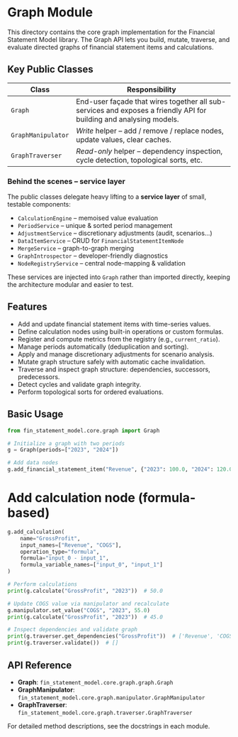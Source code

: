 # Graph Module

This directory contains the core graph implementation for the Financial Statement Model library.  The Graph API lets you build, mutate, traverse, and evaluate directed graphs of financial statement items and calculations.

## Key Public Classes

| Class | Responsibility |
|-------|---------------|
| `Graph` | End-user façade that wires together all sub-services and exposes a friendly API for building and analysing models. |
| `GraphManipulator` | *Write* helper – add / remove / replace nodes, update values, clear caches. |
| `GraphTraverser` | *Read-only* helper – dependency inspection, cycle detection, topological sorts, etc. |

### Behind the scenes – service layer

The public classes delegate heavy lifting to a **service layer** of small, testable components:

* `CalculationEngine` – memoised value evaluation
* `PeriodService` – unique & sorted period management
* `AdjustmentService` – discretionary adjustments (audit, scenarios…)
* `DataItemService` – CRUD for `FinancialStatementItemNode`
* `MergeService` – graph-to-graph merging
* `GraphIntrospector` – developer-friendly diagnostics
* `NodeRegistryService` – central node-mapping & validation

These services are injected into `Graph` rather than imported directly, keeping the architecture modular and easier to test.

## Features

- Add and update financial statement items with time-series values.
- Define calculation nodes using built-in operations or custom formulas.
- Register and compute metrics from the registry (e.g., `current_ratio`).
- Manage periods automatically (deduplication and sorting).
- Apply and manage discretionary adjustments for scenario analysis.
- Mutate graph structure safely with automatic cache invalidation.
- Traverse and inspect graph structure: dependencies, successors, predecessors.
- Detect cycles and validate graph integrity.
- Perform topological sorts for ordered evaluations.

## Basic Usage

```python
from fin_statement_model.core.graph import Graph

# Initialize a graph with two periods
g = Graph(periods=["2023", "2024"])

# Add data nodes
g.add_financial_statement_item("Revenue", {"2023": 100.0, "2024": 120.0})
```                                 
   
# Add calculation node (formula-based)
```python
g.add_calculation(
    name="GrossProfit",
    input_names=["Revenue", "COGS"],
    operation_type="formula",
    formula="input_0 - input_1",
    formula_variable_names=["input_0", "input_1"]
)

# Perform calculations
print(g.calculate("GrossProfit", "2023"))  # 50.0

# Update COGS value via manipulator and recalculate
g.manipulator.set_value("COGS", "2023", 55.0)
print(g.calculate("GrossProfit", "2023"))  # 45.0

# Inspect dependencies and validate graph
print(g.traverser.get_dependencies("GrossProfit"))  # ['Revenue', 'COGS']
print(g.traverser.validate())  # []
```

## API Reference

- **Graph**: `fin_statement_model.core.graph.graph.Graph`
- **GraphManipulator**: `fin_statement_model.core.graph.manipulator.GraphManipulator`
- **GraphTraverser**: `fin_statement_model.core.graph.traverser.GraphTraverser`

For detailed method descriptions, see the docstrings in each module. 